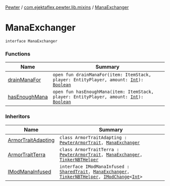 [Pewter](../../index.md) / [com.ejektaflex.pewter.lib.mixins](../index.md) / [ManaExchanger](./index.md)

# ManaExchanger

`interface ManaExchanger`

### Functions

| Name | Summary |
|---|---|
| [drainManaFor](drain-mana-for.md) | `open fun drainManaFor(item: ItemStack, player: EntityPlayer, amount: `[`Int`](https://kotlinlang.org/api/latest/jvm/stdlib/kotlin/-int/index.html)`): `[`Boolean`](https://kotlinlang.org/api/latest/jvm/stdlib/kotlin/-boolean/index.html) |
| [hasEnoughMana](has-enough-mana.md) | `open fun hasEnoughMana(item: ItemStack, player: EntityPlayer, amount: `[`Int`](https://kotlinlang.org/api/latest/jvm/stdlib/kotlin/-int/index.html)`): `[`Boolean`](https://kotlinlang.org/api/latest/jvm/stdlib/kotlin/-boolean/index.html) |

### Inheritors

| Name | Summary |
|---|---|
| [ArmorTraitAdapting](../../com.ejektaflex.pewter.mods.botania.armor/-armor-trait-adapting/index.md) | `class ArmorTraitAdapting : `[`PewterArmorTrait`](../../com.ejektaflex.pewter.api.core.traits/-pewter-armor-trait/index.md)`, `[`ManaExchanger`](./index.md) |
| [ArmorTraitTerra](../../com.ejektaflex.pewter.mods.botania.armor/-armor-trait-terra/index.md) | `class ArmorTraitTerra : `[`PewterArmorTrait`](../../com.ejektaflex.pewter.api.core.traits/-pewter-armor-trait/index.md)`, `[`ManaExchanger`](./index.md)`, `[`TinkerNBTHelper`](../-tinker-n-b-t-helper/index.md) |
| [IModManaInfused](../../com.ejektaflex.pewter.shared.methods/-i-mod-mana-infused/index.md) | `interface IModManaInfused : `[`SharedTrait`](../../com.ejektaflex.pewter.lib.traits/-shared-trait.md)`, `[`ManaExchanger`](./index.md)`, `[`TinkerNBTHelper`](../-tinker-n-b-t-helper/index.md)`, `[`IModChange`](../../com.ejektaflex.pewter.shared.methods/-i-mod-change/index.md)`<`[`Int`](https://kotlinlang.org/api/latest/jvm/stdlib/kotlin/-int/index.html)`>` |
